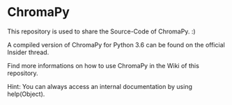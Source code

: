 # ChromaPy


This repository is used to share the Source-Code of ChromaPy. :)

A compiled version of ChromaPy for Python 3.6 can be found on the official Insider thread.

Find more informations on how to use ChromaPy in the Wiki of this repository. 

Hint: You can always access an internal documentation by using help(Object).
